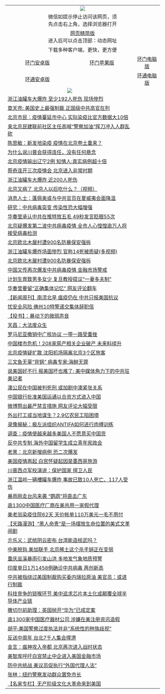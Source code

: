 <table>
  <tr>
    <td colspan="3" align="center"><img src="https://cdn.jsdelivr.net/gh/opipe/up/oGate65.jpg"/></td>
  </tr>
  <tr>
    <td colspan="3" align="center">微信如提示停止访问该网页，须<br/>先点击右上角，选择浏览器打开</td>
  <tr>
  <tr>
    <td colspan="3" align="center"><a href="https://gitcdn.xyz/cdn/otiny/up/master/show005.htm">网页精简版</a><br/>进入后可以点击顶部：动态网址</td>
  </tr>
  <tr>
    <td colspan="3" align="center">下载多种客户端，更快，更方便</td>
  <tr>
  <tr>
    <td align="center"><a href="https://cdn.jsdelivr.net/gh/opipe/up/oGatea.apk">环门安卓版</a></td>
    <td align="center"><a href="https://x.co/odisk">环门苹果版</a></td>
    <td align="center"><a href="https://cdn.jsdelivr.net/gh/opipe/up/oGate.zip">环门电脑版</a></td>
  </tr>
  <tr>
    <td align="center"><a href="https://cdn.jsdelivr.net/gh/opipe/up/oPipe.apk">环通安卓版</a></td>
    <td align="center"></td>
    <td align="center"><a href="https://raw.githubusercontent.com/opipe/up/master/oPipe.zip">环通电脑版</a></td>
  </tr>
  
  <tr>
    <td colspan="2" align=center><img src="https://cdn.jsdelivr.net/gh/gyoupiodf/im1/%E7%BD%91%E9%97%A8%E6%96%B0%E9%97%BB1.jpg"></td>
 </tr>

<tr><td colspan="2" align="left"><a href="https://dwkts8awlbkd7.cloudfront.net/?name=c1184504&key=jdhvxawhshihitwk&from=gy1">浙江油罐车大爆炸 至少192人死伤 现场惨烈</a></td></tr>
<tr><td colspan="2" align="left"><a href="https://dwkts8awlbkd7.cloudfront.net/?name=c1184560&key=jdhvxawhshihitwk&from=gy1">章天亮: 美国史上最强制裁 正国级中共高官在列</a></td></tr>
<tr><td colspan="2" align="left"><a href="https://dwkts8awlbkd7.cloudfront.net/?name=c1184526&key=jdhvxawhshihitwk&from=gy1">北京市民：疫情蔓延市中心  实际染疫比官方数据大10倍</a></td></tr>
<tr><td colspan="2" align="left"><a href="https://dwkts8awlbkd7.cloudfront.net/?name=c1184541&key=jdhvxawhshihitwk&from=gy1">亲北京民建联前社区主任高喊“警察加油”挥刀冲入人群乱砍</a></td></tr>
<tr><td colspan="2" align="left"><a href="https://dwkts8awlbkd7.cloudfront.net/?name=c1184506&key=jdhvxawhshihitwk&from=gy1">陈思敏：新发地染疫 疫情在北京卷土重来？</a></td></tr>
<tr><td colspan="2" align="left"><a href="https://dwkts8awlbkd7.cloudfront.net/?name=c1184547&key=jdhvxawhshihitwk&from=gy1">为什么说川普会获得连任，没有任何悬念</a></td></tr>
<tr><td colspan="2" align="left"><a href="https://dwkts8awlbkd7.cloudfront.net/?name=c1184562&key=jdhvxawhshihitwk&from=gy1">北京疫情输出辽宁2例 知情人:真实病例超十倍</a></td></tr>
<tr><td colspan="2" align="left"><a href="https://dwkts8awlbkd7.cloudfront.net/?name=c1184546&key=jdhvxawhshihitwk&from=gy1">蔡奇连开三次疫情会 北京进入非常时期</a></td></tr>
<tr><td colspan="2" align="left"><a href="https://dwkts8awlbkd7.cloudfront.net/?name=c1184561&key=jdhvxawhshihitwk&from=gy1">浙江油罐车大爆炸 近200人死伤</a></td></tr>
<tr><td colspan="2" align="left"><a href="https://dwkts8awlbkd7.cloudfront.net/?name=c1184573&key=jdhvxawhshihitwk&from=gy1">北京又病了  北京人以后吃什么？（视频）</a></td></tr>
<tr><td colspan="2" align="left"><a href="https://dwkts8awlbkd7.cloudfront.net/?name=c1184553&key=jdhvxawhshihitwk&from=gy1">消息人士：蓬佩奥或与中共官员在夏威夷会面降温</a></td></tr>
<tr><td colspan="2" align="left"><a href="https://dwkts8awlbkd7.cloudfront.net/?name=c1184537&key=jdhvxawhshihitwk&from=gy1">研究：中共病毒突变 传染性恐大幅增强</a></td></tr>
<tr><td colspan="2" align="left"><a href="https://dwkts8awlbkd7.cloudfront.net/?name=c1184575&key=jdhvxawhshihitwk&from=gy1">华春莹承认中共在推特放五毛 49秒发言眨眼55次</a></td></tr>
<tr><td colspan="2" align="left"><a href="https://dwkts8awlbkd7.cloudfront.net/?name=c1184543&key=jdhvxawhshihitwk&from=gy1">北京疑爆发第二波中共病毒疫情 全市人心惶惶逾万人将接受病毒检测</a></td></tr>
<tr><td colspan="2" align="left"><a href="https://dwkts8awlbkd7.cloudfront.net/?name=c1184510&key=jdhvxawhshihitwk&from=gy1">北京欧北木屋村遭900名防暴保安强拆</a></td></tr>
<tr><td colspan="2" align="left"><a href="https://dwkts8awlbkd7.cloudfront.net/?name=c1184565&key=jdhvxawhshihitwk&from=gy1">浙江油罐车爆炸场面惨烈 官称14死被质疑(多视频)</a></td></tr>
<tr><td colspan="2" align="left"><a href="https://dwkts8awlbkd7.cloudfront.net/?name=c1184556&key=jdhvxawhshihitwk&from=gy1">北京欧北木屋村遭900名防暴保安强拆</a></td></tr>
<tr><td colspan="2" align="left"><a href="https://dwkts8awlbkd7.cloudfront.net/?name=c1184550&key=jdhvxawhshihitwk&from=gy1">中国又传再次爆发中共病毒疫情 金融市场警戒</a></td></tr>
<tr><td colspan="2" align="left"><a href="https://dwkts8awlbkd7.cloudfront.net/?name=c1184521&key=jdhvxawhshihitwk&from=gy1">计划生育致男多女少 复旦教授提议“一妻多夫制”</a></td></tr>
<tr><td colspan="2" align="left"><a href="https://dwkts8awlbkd7.cloudfront.net/?name=c1184520&key=jdhvxawhshihitwk&from=gy1">华春莹要留“正确集体记忆” 网友评论翻车</a></td></tr>
<tr><td colspan="2" align="left"><a href="https://dwkts8awlbkd7.cloudfront.net/?name=c1184559&key=jdhvxawhshihitwk&from=gy1">【新闻周刊】南涝北旱 瘟疫仍在 中共只报美国抗议</a></td></tr>
<tr><td colspan="2" align="left"><a href="https://dwkts8awlbkd7.cloudfront.net/?name=c1184557&key=jdhvxawhshihitwk&from=gy1">忧安全风险 佛州10特警递交集体辞职信</a></td></tr>
<tr><td colspan="2" align="left"><a href="https://dwkts8awlbkd7.cloudfront.net/?name=c1184574&key=jdhvxawhshihitwk&from=gy1">【投书】：暴动下的微弱声音</a></td></tr>
<tr><td colspan="2" align="left"><a href="https://dwkts8awlbkd7.cloudfront.net/?name=c1184548&key=jdhvxawhshihitwk&from=gy1">天昌：大法度众生</a></td></tr>
<tr><td colspan="2" align="left"><a href="https://dwkts8awlbkd7.cloudfront.net/?name=c1184542&key=jdhvxawhshihitwk&from=gy1">罗马尼亚撤销中广核协议 一带一路受重挫</a></td></tr>
<tr><td colspan="2" align="left"><a href="https://dwkts8awlbkd7.cloudfront.net/?name=c1184523&key=jdhvxawhshihitwk&from=gy1">中国楼市危机！208家房产相关企业破产 未来料续升</a></td></tr>
<tr><td colspan="2" align="left"><a href="https://dwkts8awlbkd7.cloudfront.net/?name=c1184563&key=jdhvxawhshihitwk&from=gy1">北京疫情疑扩散 沈阳机场隔离北京3个区旅客</a></td></tr>
<tr><td colspan="2" align="left"><a href="https://dwkts8awlbkd7.cloudfront.net/?name=c1184538&key=jdhvxawhshihitwk&from=gy1">三文鱼无辜“背锅” 病毒专家:海鲜无罪</a></td></tr>
<tr><td colspan="2" align="left"><a href="https://dwkts8awlbkd7.cloudfront.net/?name=c1184524&key=jdhvxawhshihitwk&from=gy1">说美国好不行 报美国坏也难了: 美中媒体角力下的中共驻美记者</a></td></tr>
<tr><td colspan="2" align="left"><a href="https://dwkts8awlbkd7.cloudfront.net/?name=c1184532&key=jdhvxawhshihitwk&from=gy1">澳公民在中国被判死刑 或加剧中澳紧张关系</a></td></tr>
<tr><td colspan="2" align="left"><a href="https://dwkts8awlbkd7.cloudfront.net/?name=c1184530&key=jdhvxawhshihitwk&from=gy1">中国银行批准美国运通以合资方式进入中国</a></td></tr>
<tr><td colspan="2" align="left"><a href="https://dwkts8awlbkd7.cloudfront.net/?name=c1184564&key=jdhvxawhshihitwk&from=gy1">微博祭出最严禁言措施 网友评论大幅受限</a></td></tr>
<tr><td colspan="2" align="left"><a href="https://dwkts8awlbkd7.cloudfront.net/?name=c1184554&key=jdhvxawhshihitwk&from=gy1">外出打工或当地谋生？2.9亿农民工陷困境</a></td></tr>
<tr><td colspan="2" align="left"><a href="https://dwkts8awlbkd7.cloudfront.net/?name=c1184552&key=jdhvxawhshihitwk&from=gy1">录像揭秘：极左派组织ANTIFA如何进行肉搏训练</a></td></tr>
<tr><td colspan="2" align="left"><a href="https://dwkts8awlbkd7.cloudfront.net/?name=c1184555&key=jdhvxawhshihitwk&from=gy1">调查：疫情使越来越多美国人不愿意买中国货</a></td></tr>
<tr><td colspan="2" align="left"><a href="https://dwkts8awlbkd7.cloudfront.net/?name=c1184517&key=jdhvxawhshihitwk&from=gy1">反中共专制 海外中国留学生成立青年宪政会</a></td></tr>
<tr><td colspan="2" align="left"><a href="https://dwkts8awlbkd7.cloudfront.net/?name=c1184567&key=jdhvxawhshihitwk&from=gy1">老黑：北京新增病例 恐二次爆发</a></td></tr>
<tr><td colspan="2" align="left"><a href="https://dwkts8awlbkd7.cloudfront.net/?name=c1184568&key=jdhvxawhshihitwk&from=gy1">美国疫情再起 白宫怀疑起因是墨西哥旅游</a></td></tr>
<tr><td colspan="2" align="left"><a href="https://dwkts8awlbkd7.cloudfront.net/?name=c1184551&key=jdhvxawhshihitwk&from=gy1">川普西点军校演讲：保护国家 捍卫人民</a></td></tr>
<tr><td colspan="2" align="left"><a href="https://dwkts8awlbkd7.cloudfront.net/?name=c1184533&key=jdhvxawhshihitwk&from=gy1">浙江温岭一辆槽罐车爆炸 事故已致10人死亡、117人受伤</a></td></tr>
<tr><td colspan="2" align="left"><a href="https://dwkts8awlbkd7.cloudfront.net/?name=c1184572&key=jdhvxawhshihitwk&from=gy1">暴雨刚走台风来袭 “鹦鹉”将直击广东</a></td></tr>
<tr><td colspan="2" align="left"><a href="https://dwkts8awlbkd7.cloudfront.net/?name=c1184536&key=jdhvxawhshihitwk&from=gy1">逾1300中国医疗厂商在美共用一家假代理</a></td></tr>
<tr><td colspan="2" align="left"><a href="https://dwkts8awlbkd7.cloudfront.net/?name=c1184512&key=jdhvxawhshihitwk&from=gy1">美老翁染疫住院62天 天价帐单110万美元一毛不用付</a></td></tr>
<tr><td colspan="2" align="left"><a href="https://dwkts8awlbkd7.cloudfront.net/?name=c1184566&key=jdhvxawhshihitwk&from=gy1">【天路漫游】“黑人命贵”是一场摆放生命位置的美式文革闹剧</a></td></tr>
<tr><td colspan="2" align="left"><a href="https://dwkts8awlbkd7.cloudfront.net/?name=c1184519&key=jdhvxawhshihitwk&from=gy1">亓乐义：武统阴云密布 台湾能造核武吗？</a></td></tr>
<tr><td colspan="2" align="left"><a href="https://dwkts8awlbkd7.cloudfront.net/?name=c1184540&key=jdhvxawhshihitwk&from=gy1">中美脱钩 美加联手 北京稀土这个杀手锏正在变弱</a></td></tr>
<tr><td colspan="2" align="left"><a href="https://dwkts8awlbkd7.cloudfront.net/?name=c1184518&key=jdhvxawhshihitwk&from=gy1">重庆巫溪暴雨引发山洪 多地发气象地质预警</a></td></tr>
<tr><td colspan="2" align="left"><a href="https://dwkts8awlbkd7.cloudfront.net/?name=c1184513&key=jdhvxawhshihitwk&from=gy1">印度单日1万1458例确诊中共病毒 再创新高</a></td></tr>
<tr><td colspan="2" align="left"><a href="https://dwkts8awlbkd7.cloudfront.net/?name=c1184539&key=jdhvxawhshihitwk&from=gy1">中共被指绕过美国制裁购买委内瑞拉原油 美官员：或进行制裁</a></td></tr>
<tr><td colspan="2" align="left"><a href="https://dwkts8awlbkd7.cloudfront.net/?name=c1184528&key=jdhvxawhshihitwk&from=gy1">科技竞争的锁喉环节 美中追求芯片本土化或颠覆全球半导体产业链</a></td></tr>
<tr><td colspan="2" align="left"><a href="https://dwkts8awlbkd7.cloudfront.net/?name=c1184531&key=jdhvxawhshihitwk&from=gy1">撒切尔前助理：英国抛开“华为”已成定案</a></td></tr>
<tr><td colspan="2" align="left"><a href="https://dwkts8awlbkd7.cloudfront.net/?name=c1184544&key=jdhvxawhshihitwk&from=gy1">逾1300家中国医疗器材公司 涉嫌在美注册资讯造假</a></td></tr>
<tr><td colspan="2" align="left"><a href="https://dwkts8awlbkd7.cloudfront.net/?name=c1184527&key=jdhvxawhshihitwk&from=gy1">胡平:美国警察过度执法并非“系统性的种族歧视”</a></td></tr>
<tr><td colspan="2" align="left"><a href="https://dwkts8awlbkd7.cloudfront.net/?name=c1184525&key=jdhvxawhshihitwk&from=gy1">反送中周年 台北7千人集会撑港</a></td></tr>
<tr><td colspan="2" align="left"><a href="https://dwkts8awlbkd7.cloudfront.net/?name=c1184583&key=jdhvxawhshihitwk&from=gy1">金言：瘟神攻入帝都 北京再次进入战时状态</a></td></tr>
<tr><td colspan="2" align="left"><a href="https://dwkts8awlbkd7.cloudfront.net/?name=c1184529&key=jdhvxawhshihitwk&from=gy1">美智库呼吁白宫禁止中企进入美国金融市场</a></td></tr>
<tr><td colspan="2" align="left"><a href="https://dwkts8awlbkd7.cloudfront.net/?name=c1184516&key=jdhvxawhshihitwk&from=gy1">防中共统战 美议员促执行“外国代理人法”</a></td></tr>
<tr><td colspan="2" align="left"><a href="https://dwkts8awlbkd7.cloudfront.net/?name=c1184582&key=jdhvxawhshihitwk&from=gy1">张林：纽约警察发动群众罢免市长</a></td></tr>
<tr><td colspan="2" align="left"><a href="https://dwkts8awlbkd7.cloudfront.net/?name=c1184581&key=jdhvxawhshihitwk&from=gy1">【名家专栏】无产阶级文化大革命来到美国</a></td></tr>



</table>
